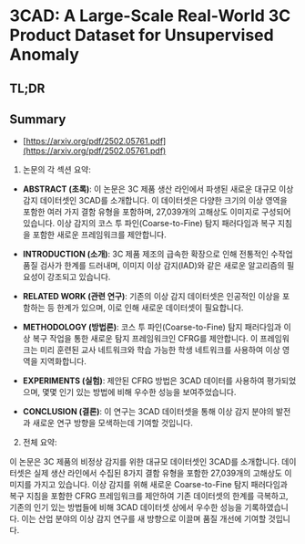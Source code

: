 # 3CAD: A Large-Scale Real-World 3C Product Dataset for Unsupervised Anomaly
## TL;DR
## Summary
- [https://arxiv.org/pdf/2502.05761.pdf](https://arxiv.org/pdf/2502.05761.pdf)

1. 논문의 각 섹션 요약:

- **ABSTRACT (초록)**:
  이 논문은 3C 제품 생산 라인에서 파생된 새로운 대규모 이상 감지 데이터셋인 3CAD를 소개합니다. 이 데이터셋은 다양한 크기의 이상 영역을 포함한 여러 가지 결함 유형을 포함하며, 27,039개의 고해상도 이미지로 구성되어 있습니다. 이상 감지의 코스 투 파인(Coarse-to-Fine) 탐지 패러다임과 복구 지침을 포함한 새로운 프레임워크를 제안합니다. 

- **INTRODUCTION (소개)**:
  3C 제품 제조의 급속한 확장으로 인해 전통적인 수작업 품질 검사가 한계를 드러내며, 이미지 이상 감지(IAD)와 같은 새로운 알고리즘의 필요성이 강조되고 있습니다.

- **RELATED WORK (관련 연구)**:
  기존의 이상 감지 데이터셋은 인공적인 이상을 포함하는 등 한계가 있으며, 이로 인해 새로운 데이터셋이 필요합니다.

- **METHODOLOGY (방법론)**:
  코스 투 파인(Coarse-to-Fine) 탐지 패러다임과 이상 복구 작업을 통한 새로운 탐지 프레임워크인 CFRG를 제안합니다. 이 프레임워크는 미리 훈련된 교사 네트워크와 학습 가능한 학생 네트워크를 사용하여 이상 영역을 지역화합니다.

- **EXPERIMENTS (실험)**:
  제안된 CFRG 방법은 3CAD 데이터를 사용하여 평가되었으며, 몇몇 인기 있는 방법에 비해 우수한 성능을 보여주었습니다.

- **CONCLUSION (결론)**:
  이 연구는 3CAD 데이터셋을 통해 이상 감지 분야의 발전과 새로운 연구 방향을 모색하는데 기여할 것입니다.

2. 전체 요약:

이 논문은 3C 제품의 비정상 감지를 위한 대규모 데이터셋인 3CAD를 소개합니다. 데이터셋은 실제 생산 라인에서 수집된 8가지 결함 유형을 포함한 27,039개의 고해상도 이미지를 가지고 있습니다. 이상 감지를 위해 새로운 Coarse-to-Fine 탐지 패러다임과 복구 지침을 포함한 CFRG 프레임워크를 제안하여 기존 데이터셋의 한계를 극복하고, 기존의 인기 있는 방법들에 비해 3CAD 데이터셋 상에서 우수한 성능을 기록하였습니다. 이는 산업 분야의 이상 감지 연구를 새 방향으로 이끌며 품질 개선에 기여할 것입니다.